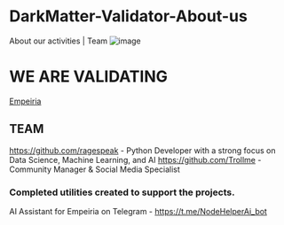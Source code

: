 # DarkMatter-Validator-About-us
About our activities | Team
![image](https://github.com/user-attachments/assets/5a65877b-aef6-406a-b19d-5b6ed6c634d3)
# WE ARE VALIDATING
[Empeiria](https://explorer-testnet.empe.io/validators/empevaloper1ndk7n2udtcyj83dhnnw09gxndqez7mga4h4jjc)
## TEAM
https://github.com/ragespeak - Python Developer with a strong focus on Data Science, Machine Learning, and AI
https://github.com/Trollme - Community Manager & Social Media Specialist
### Completed utilities created to support the projects.
AI Assistant for Empeiria on Telegram - https://t.me/NodeHelperAi_bot
